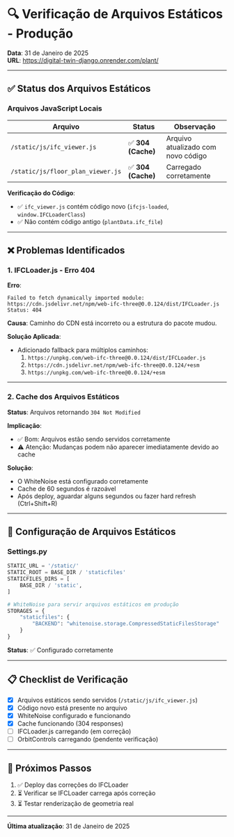 # 🔍 Verificação de Arquivos Estáticos - Produção

**Data**: 31 de Janeiro de 2025  
**URL**: https://digital-twin-django.onrender.com/plant/

---

## ✅ Status dos Arquivos Estáticos

### Arquivos JavaScript Locais

| Arquivo | Status | Observação |
|---------|--------|------------|
| `/static/js/ifc_viewer.js` | ✅ **304 (Cache)** | Arquivo atualizado com novo código |
| `/static/js/floor_plan_viewer.js` | ✅ **304 (Cache)** | Carregado corretamente |

**Verificação do Código**:
- ✅ `ifc_viewer.js` contém código novo (`ifcjs-loaded`, `window.IFCLoaderClass`)
- ✅ Não contém código antigo (`plantData.ifc_file`)

---

## ❌ Problemas Identificados

### 1. **IFCLoader.js - Erro 404**

**Erro**:
```
Failed to fetch dynamically imported module: 
https://cdn.jsdelivr.net/npm/web-ifc-three@0.0.124/dist/IFCLoader.js
Status: 404
```

**Causa**: Caminho do CDN está incorreto ou a estrutura do pacote mudou.

**Solução Aplicada**:
- Adicionado fallback para múltiplos caminhos:
  1. `https://unpkg.com/web-ifc-three@0.0.124/dist/IFCLoader.js`
  2. `https://cdn.jsdelivr.net/npm/web-ifc-three@0.0.124/+esm`
  3. `https://unpkg.com/web-ifc-three@0.0.124/+esm`

---

### 2. **Cache dos Arquivos Estáticos**

**Status**: Arquivos retornando `304 Not Modified`

**Implicação**: 
- ✅ Bom: Arquivos estão sendo servidos corretamente
- ⚠️ Atenção: Mudanças podem não aparecer imediatamente devido ao cache

**Solução**: 
- O WhiteNoise está configurado corretamente
- Cache de 60 segundos é razoável
- Após deploy, aguardar alguns segundos ou fazer hard refresh (Ctrl+Shift+R)

---

## 🔧 Configuração de Arquivos Estáticos

### Settings.py

```python
STATIC_URL = '/static/'
STATIC_ROOT = BASE_DIR / 'staticfiles'
STATICFILES_DIRS = [
    BASE_DIR / 'static',
]

# WhiteNoise para servir arquivos estáticos em produção
STORAGES = {
    "staticfiles": {
        "BACKEND": "whitenoise.storage.CompressedStaticFilesStorage"
    }
}
```

**Status**: ✅ Configurado corretamente

---

## 📋 Checklist de Verificação

- [x] Arquivos estáticos sendo servidos (`/static/js/ifc_viewer.js`)
- [x] Código novo está presente no arquivo
- [x] WhiteNoise configurado e funcionando
- [x] Cache funcionando (304 responses)
- [ ] IFCLoader.js carregando (em correção)
- [ ] OrbitControls carregando (pendente verificação)

---

## 🚀 Próximos Passos

1. ✅ Deploy das correções do IFCLoader
2. ⏳ Verificar se IFCLoader carrega após correção
3. ⏳ Testar renderização de geometria real

---

**Última atualização**: 31 de Janeiro de 2025

